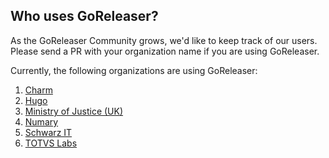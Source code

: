 ## Who uses GoReleaser?

As the GoReleaser Community grows, we'd like to keep track of our users. Please send a PR with your organization name if
you are using GoReleaser.

Currently, the following organizations are using GoReleaser:

1. [Charm](https://charm.sh)
1. [Hugo](https://gohugo.io/)
1. [Ministry of Justice (UK)](https://mojdigital.blog.gov.uk/)
1. [Numary](https://numary.com)
1. [Schwarz IT](https://jobs.schwarz/)
1. [TOTVS Labs](https://totvslabs.com)

<!-- please keep a-z ordering :) -->
